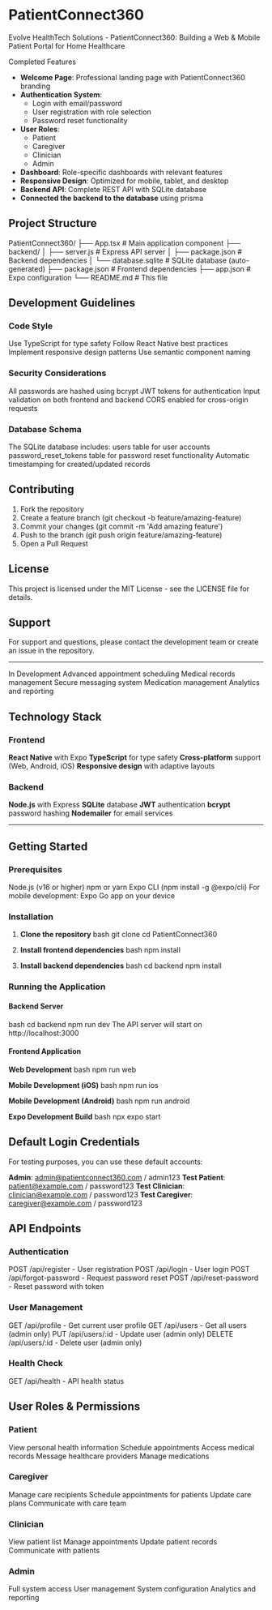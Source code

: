 # PatientConnect360
Evolve HealthTech Solutions - PatientConnect360: Building a Web &amp; Mobile Patient Portal for Home Healthcare

Completed Features
- **Welcome Page**: Professional landing page with PatientConnect360 branding
- **Authentication System**: 
  - Login with email/password
  - User registration with role selection
  - Password reset functionality
- **User Roles**: 
  - Patient
  - Caregiver  
  - Clinician
  - Admin
- **Dashboard**: Role-specific dashboards with relevant features
- **Responsive Design**: Optimized for mobile, tablet, and desktop
- **Backend API**: Complete REST API with SQLite database
- **Connected the backend to the database** using prisma

## Project Structure

PatientConnect360/
├── App.tsx                 # Main application component
├── backend/
│   ├── server.js          # Express API server
│   ├── package.json       # Backend dependencies
│   └── database.sqlite    # SQLite database (auto-generated)
├── package.json           # Frontend dependencies
├── app.json              # Expo configuration
└── README.md             # This file

## Development Guidelines

### Code Style
Use TypeScript for type safety
Follow React Native best practices
Implement responsive design patterns
Use semantic component naming

### Security Considerations
All passwords are hashed using bcrypt
JWT tokens for authentication
Input validation on both frontend and backend
CORS enabled for cross-origin requests

### Database Schema
The SQLite database includes:
users table for user accounts
password_reset_tokens table for password reset functionality
Automatic timestamping for created/updated records

## Contributing

1. Fork the repository
2. Create a feature branch (git checkout -b feature/amazing-feature)
3. Commit your changes (git commit -m 'Add amazing feature')
4. Push to the branch (git push origin feature/amazing-feature)
5. Open a Pull Request

## License

This project is licensed under the MIT License - see the LICENSE file for details.

## Support

For support and questions, please contact the development team or create an issue in the repository.

---

In Development
Advanced appointment scheduling
Medical records management
Secure messaging system
Medication management
Analytics and reporting

## Technology Stack

### Frontend
**React Native** with Expo
**TypeScript** for type safety
**Cross-platform** support (Web, Android, iOS)
**Responsive design** with adaptive layouts

### Backend
**Node.js** with Express
**SQLite** database
**JWT** authentication
**bcrypt** password hashing
**Nodemailer** for email services

---
## Getting Started

### Prerequisites
Node.js (v16 or higher)
npm or yarn
Expo CLI (npm install -g @expo/cli)
For mobile development: Expo Go app on your device

### Installation

1. **Clone the repository**
bash
   git clone <repository-url>
   cd PatientConnect360
  

2. **Install frontend dependencies**
bash
   npm install
  

3. **Install backend dependencies**
bash
   cd backend
   npm install
  

### Running the Application

#### Backend Server
bash
cd backend
npm run dev
The API server will start on http://localhost:3000

#### Frontend Application

**Web Development**
bash
npm run web

**Mobile Development (iOS)**
bash
npm run ios

**Mobile Development (Android)**
bash
npm run android

**Expo Development Build**
bash
npx expo start

## Default Login Credentials

For testing purposes, you can use these default accounts:

**Admin**: admin@patientconnect360.com / admin123
**Test Patient**: patient@example.com / password123
**Test Clinician**: clinician@example.com / password123
**Test Caregiver**: caregiver@example.com / password123

## API Endpoints

### Authentication
POST /api/register - User registration
POST /api/login - User login
POST /api/forgot-password - Request password reset
POST /api/reset-password - Reset password with token

### User Management
GET /api/profile - Get current user profile
GET /api/users - Get all users (admin only)
PUT /api/users/:id - Update user (admin only)
DELETE /api/users/:id - Delete user (admin only)

### Health Check
GET /api/health - API health status

## User Roles & Permissions

### Patient
View personal health information
Schedule appointments
Access medical records
Message healthcare providers
Manage medications

### Caregiver
Manage care recipients
Schedule appointments for patients
Update care plans
Communicate with care team

### Clinician
View patient list
Manage appointments
Update patient records
Communicate with patients

### Admin
Full system access
User management
System configuration
Analytics and reporting
